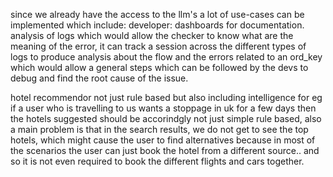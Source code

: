 since we already have the access to the llm's a lot of use-cases can be implemented which include: 
developer: dashboards for documentation.
analysis of logs which would allow the checker to know what are the meaning of the error, it can track a session across the different types of logs to produce analysis about the flow and the errors related to an ord_key which would allow a general steps which can be followed by the devs to debug and find the root cause of the issue.

hotel recommendor not just rule based but also including intelligence for eg if a user who is travelling to us wants a stoppage in uk for a few days then the hotels suggested should be accorindgly not just simple rule based, also a main problem is that in the search results, we do not get to see the top hotels, which might cause the user to find alternatives because in most of the scenarios the user can just book the hotel from a different source.. and so it is not even required to book the different flights and cars together.

